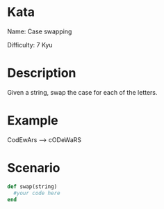 # Kata
Name:       Case swapping

Difficulty: 7 Kyu

# Description
Given a string, swap the case for each of the letters.

# Example
CodEwArs --> cODeWaRS

# Scenario
```ruby
def swap(string)
  #your code here
end
```
